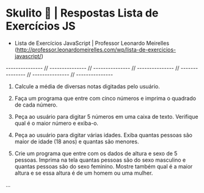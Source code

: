 # Skulito &#128193; | **Respostas** Lista de Exercícios JS

- Lista de Exercícios JavaScript | Professor Leonardo Meirelles (http://professor.leonardomeirelles.com/wp/lista-de-exercicios-javascript/)  

--------------- // --------------- // --------------- // --------------- // --------------- // --------------- // ---------------

1. Calcule a média de diversas notas digitadas pelo usuário.

2. Faça um programa que entre com cinco números e imprima o quadrado de cada número.

3. Peça ao usuário para digitar 5 números em uma caixa de texto. Verifique qual é o maior número e exiba-o.

4. Peça ao usuário para digitar várias idades. Exiba quantas pessoas são maior de idade (18 anos) e quantas são menores.

5. Crie um programa que entre com os dados de altura e sexo de 5 pessoas. Imprima na tela quantas pessoas são do sexo masculino e quantas pessoas são do sexo feminino. Mostre também qual é a maior altura e se essa altura é de um homem ou uma mulher.

...
